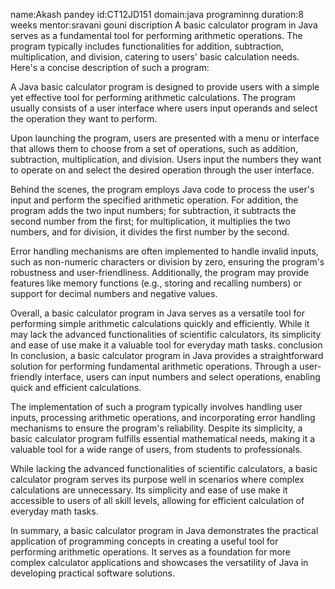 name:Akash pandey
id:CT12JD151
domain:java programinng
duration:8 weeks
mentor:sravani gouni
discription
A basic calculator program in Java serves as a fundamental tool for performing arithmetic operations. The program typically includes functionalities for addition, subtraction, multiplication, and division, catering to users' basic calculation needs. Here's a concise description of such a program:

A Java basic calculator program is designed to provide users with a simple yet effective tool for performing arithmetic calculations. The program usually consists of a user interface where users input operands and select the operation they want to perform.

Upon launching the program, users are presented with a menu or interface that allows them to choose from a set of operations, such as addition, subtraction, multiplication, and division. Users input the numbers they want to operate on and select the desired operation through the user interface.

Behind the scenes, the program employs Java code to process the user's input and perform the specified arithmetic operation. For addition, the program adds the two input numbers; for subtraction, it subtracts the second number from the first; for multiplication, it multiplies the two numbers, and for division, it divides the first number by the second.

Error handling mechanisms are often implemented to handle invalid inputs, such as non-numeric characters or division by zero, ensuring the program's robustness and user-friendliness. Additionally, the program may provide features like memory functions (e.g., storing and recalling numbers) or support for decimal numbers and negative values.

Overall, a basic calculator program in Java serves as a versatile tool for performing simple arithmetic calculations quickly and efficiently. While it may lack the advanced functionalities of scientific calculators, its simplicity and ease of use make it a valuable tool for everyday math tasks.
conclusion
In conclusion, a basic calculator program in Java provides a straightforward solution for performing fundamental arithmetic operations. Through a user-friendly interface, users can input numbers and select operations, enabling quick and efficient calculations.

The implementation of such a program typically involves handling user inputs, processing arithmetic operations, and incorporating error handling mechanisms to ensure the program's reliability. Despite its simplicity, a basic calculator program fulfills essential mathematical needs, making it a valuable tool for a wide range of users, from students to professionals.

While lacking the advanced functionalities of scientific calculators, a basic calculator program serves its purpose well in scenarios where complex calculations are unnecessary. Its simplicity and ease of use make it accessible to users of all skill levels, allowing for efficient calculation of everyday math tasks.

In summary, a basic calculator program in Java demonstrates the practical application of programming concepts in creating a useful tool for performing arithmetic operations. It serves as a foundation for more complex calculator applications and showcases the versatility of Java in developing practical software solutions.
